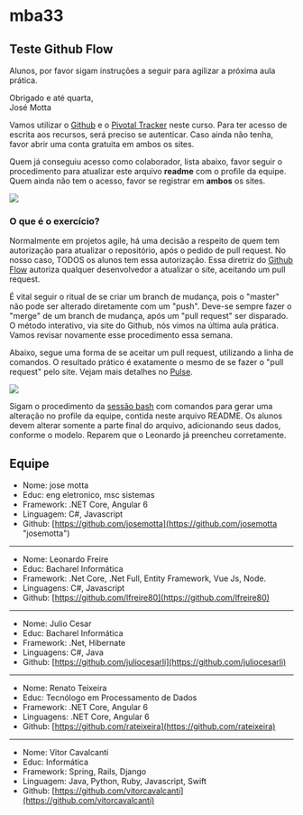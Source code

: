 # mba33
## Teste Github Flow

Alunos, por favor sigam instruções a seguir para agilizar a próxima aula prática.

Obrigado e até quarta,  
José Motta

Vamos utilizar o [Github](https://github.com) e o [Pivotal Tracker](https://www.pivotaltracker.com) neste curso. Para ter acesso de escrita aos recursos, será preciso se autenticar. Caso ainda não tenha, favor abrir uma conta gratuita em ambos os sites.

Quem já conseguiu acesso como colaborador, lista abaixo, favor seguir o procedimento para atualizar este arquivo **readme** com o profile da equipe. Quem ainda não tem o acesso, favor se registrar em **ambos** os sites.

![](https://i.imgur.com/dN2L5uD.png)

### O que é o exercício?

Normalmente em projetos agile, há uma decisão a respeito de quem tem autorização para atualizar o repositório, após o pedido de pull request. No nosso caso, TODOS os alunos tem essa autorização. Essa diretriz do [Github Flow](https://github.com/bamplifier/mba33/blob/master/refs/github_flow.png) autoriza qualquer desenvolvedor a atualizar o site, aceitando um pull request.

É vital seguir o ritual de se criar um branch de mudança, pois o "master" não pode ser alterado diretamente com um "push". Deve-se sempre fazer o "merge" de um branch de mudança, após um "pull request" ser disparado. O método interativo, via site do Github, nós vimos na última aula prática. Vamos revisar novamente esse procedimento essa semana.

Abaixo, segue uma forma de se aceitar um pull request, utilizando a linha de comandos. O resultado prático é exatamente o mesmo de se fazer o "pull request" pelo site. Vejam mais detalhes no [Pulse](https://github.com/bamplifier/mba33/pulse).

![](https://i.imgur.com/EIoY0oR.png)

Sigam o procedimento da [sessão bash](https://github.com/bamplifier/mba33/blob/master/Git-Merge.md) com comandos para gerar uma alteração no profile da equipe, contida neste arquivo README. Os alunos devem alterar somente a parte final do arquivo, adicionando seus dados, conforme o modelo. Reparem que o Leonardo já preencheu corretamente. 

## Equipe

- Nome: jose motta  
- Educ: eng eletronico, msc sistemas
- Framework: .NET Core, Angular 6
- Linguagem: C#, Javascript
- Github: [https://github.com/josemotta](https://github.com/josemotta "josemotta")

---
- Nome: Leonardo Freire
- Educ: Bacharel Informática
- Framework: .Net Core, .Net Full, Entity Framework, Vue Js, Node.
- Linguagens: C#, Javascript
- Github: [https://github.com/lfreire80](https://github.com/lfreire80)

---
- Nome: Julio Cesar
- Educ: Bacharel Informática
- Framework: .Net, Hibernate
- Linguagens: C#, Java
- Github: [https://github.com/juliocesarli](https://github.com/juliocesarli)

---
- Nome: Renato Teixeira
- Educ: Tecnólogo em Processamento de Dados
- Framework: .NET Core, Angular 6
- Linguagens: .NET Core, Angular 6
- Github: [https://github.com/rateixeira](https://github.com/rateixeira)

---
- Nome: Vitor Cavalcanti
- Educ: Informática
- Framework: Spring, Rails, Django
- Linguagem: Java, Python, Ruby, Javascript, Swift
- Github: [https://github.com/vitorcavalcanti](https://github.com/vitorcavalcanti)